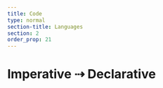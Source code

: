 ```yaml
---
title: Code
type: normal
section-title: Languages
section: 2
order_prop: 21
---
```

# Imperative <span>&#8674;</span> Declarative
